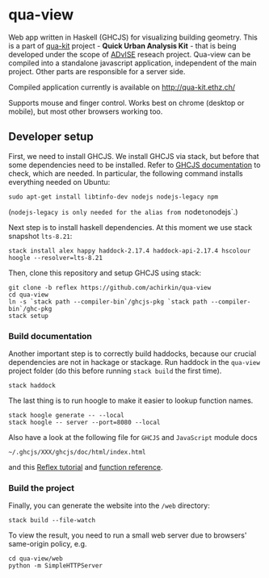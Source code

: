 # qua-view
Web app written in Haskell (GHCJS) for visualizing building geometry.
This is a part of [qua-kit](https://github.com/achirkin/qua-kit) project - **Quick Urban Analysis Kit** -
that is being developed under the scope of [ADvISE](http://www.ia.arch.ethz.ch/advise/) reseach project.
Qua-view can be compiled into a standalone javascript application, independent of the main project.
Other parts are responsible for a server side.

Compiled application currently is available on http://qua-kit.ethz.ch/

Supports mouse and finger control. Works best on chrome (desktop or mobile), but most other browsers working too.


## Developer setup

First, we need to install GHCJS. We install GHCJS via stack, but before that some dependencies need to be installed.
Refer to [GHCJS documentation](https://github.com/ghcjs/ghcjs/tree/ghc-8.0) to check, which are needed.
In particular, the following command installs everything needed on Ubuntu:

    sudo apt-get install libtinfo-dev nodejs nodejs-legacy npm 

(`nodejs-legacy is only needed for the alias from `node` to `nodejs`.)

Next step is to install haskell dependencies. At this moment we use stack snapshot `lts-8.21`:

    stack install alex happy haddock-2.17.4 haddock-api-2.17.4 hscolour hoogle --resolver=lts-8.21

Then, clone this repository and setup GHCJS using stack:

```
git clone -b reflex https://github.com/achirkin/qua-view
cd qua-view
ln -s `stack path --compiler-bin`/ghcjs-pkg `stack path --compiler-bin`/ghc-pkg
stack setup
```

### Build documentation

Another important step is to correctly build haddocks, because our crucial dependencies are not in hackage or stackage.
Run haddock in the `qua-view` project folder (do this before running `stack build` the first time).

```
stack haddock
```

The last thing is to run hoogle to make it easier to lookup function names.

```
stack hoogle generate -- --local
stack hoogle -- server --port=8080 --local
```

Also have a look at the following file for `GHCJS` and `JavaScript` module docs

    ~/.ghcjs/XXX/ghcjs/doc/html/index.html

and this [Reflex tutorial](https://github.com/reflex-frp/reflex-platform#tutorial)
and [function reference](https://github.com/reflex-frp/reflex/blob/develop/Quickref.md).

### Build the project

Finally, you can generate the website into the `/web` directory:

    stack build --file-watch

To view the result, you need to run a small web server due to browsers' same-origin policy, e.g.

    cd qua-view/web
    python -m SimpleHTTPServer
